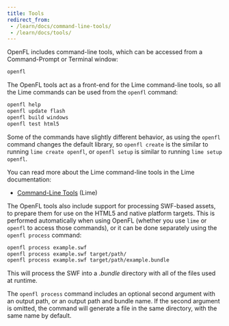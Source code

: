 ```yaml
---
title: Tools
redirect_from:
 - /learn/docs/command-line-tools/
 - /learn/docs/tools/
---
```


OpenFL includes command-line tools, which can be accessed from a Command-Prompt or Terminal window:

```bash
openfl
```

The OpenFL tools act as a front-end for the Lime command-line tools, so all the Lime commands can be used from the `openfl` command:

```bash
openfl help
openfl update flash
openfl build windows
openfl test html5
```

Some of the commands have slightly different behavior, as using the `openfl` command changes the default library, so `openfl create` is the similar to running `lime create openfl`, or `openfl setup` is similar to running `lime setup openfl`.

You can read more about the Lime command-line tools in the Lime documentation:

 * [Command-Line Tools](https://lime.openfl.org/docs/command-line-tools/basic-commands/) (Lime)

The OpenFL tools also include support for processing SWF-based assets, to prepare them for use on the HTML5 and native platform targets. This is performed automatically when using OpenFL (whether you use `lime` or `openfl` to access those commands), or it can be done separately using the `openfl process` command:

```bash
openfl process example.swf
openfl process example.swf target/path/
openfl process example.swf target/path/example.bundle
```

This will process the SWF into a _.bundle_ directory with all of the files used at runtime.

The `openfl process` command includes an optional second argument with an output path, or an output path and bundle name. If the second argument is omitted, the command will generate a file in the same directory, with the same name by default.
